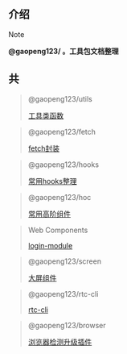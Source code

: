 ## 介绍

> [!NOTE]
> **@gaopeng123/ 。工具包文档整理**

## 共

> @gaopeng123/utils
>
>[工具类函数](README)

> @gaopeng123/fetch
>
>[fetch封装](md/fetch)

> @gaopeng123/hooks
>
>[常用hooks整理](md/hooks)

> @gaopeng123/hoc
>
>[常用高阶组件](md/hoc)

> Web Components
>
> [login-module](md/login-module)

> @gaopeng123/screen
>
> [大屏组件](md/screen)

> @gaopeng123/rtc-cli
>
> [rtc-cli](md/rtc-cli)

> @gaopeng123/browser
>
>[浏览器检测升级插件](md/browser)
